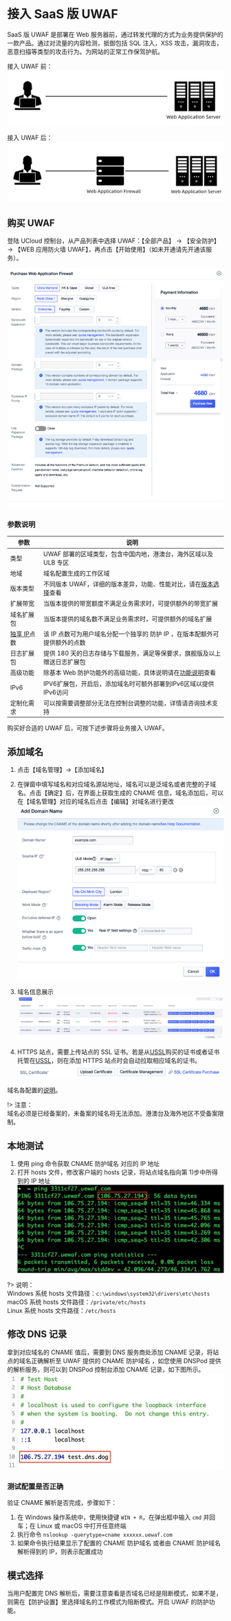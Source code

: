 # 接入 SaaS 版 UWAF

SaaS 版 UWAF 是部署在 Web 服务器前，通过转发代理的方式为业务提供保护的一款产品。通过对流量的内容检测，抵御包括 SQL 注入，XSS 攻击，漏洞攻击，恶意扫描等类型的攻击行为。为网站的正常工作保驾护航。

接入 UWAF 前：
![](/images/access_uwaf-show_before_arch.jpg)

接入 UWAF 后：
![](/images/access_uwaf-show_after_arch.jpg)

## 购买 UWAF

登陆 UCloud 控制台，从产品列表中选择 UWAF：【全部产品】 -> 【安全防护】 -> 【WEB 应用防火墙 UWAF】，再点击【开始使用】（如未开通请先开通该服务）。

![](/images/purchase_waf-purchase_ui.png)

### 参数说明

| 参数                                                             | 说明                                                                                                    |
| ---------------------------------------------------------------- | ------------------------------------------------------------------------------------------------------- |
| 类型                                                             | UWAF 部署的区域类型，包含中国内地，港澳台，海外区域以及 ULB 专区                                        |
| 地域                                                             | 域名配置生成的工作区域                                                                                  |
| 版本类型                                                         | 不同版本 UWAF，详细的版本差异，功能、性能对比，请在[版本选择](/uewaf/steer/version_selection)查看       |
| 扩展带宽                                                         | 当版本提供的带宽额度不满足业务需求时，可提供额外的带宽扩展                                              |
| 域名扩展包                                                       | 当版本提供的域名数不满足业务需求时，可提供额外的域名扩展                                                |
| [独享 IP](/uewaf/features/domain/domain_set?id=exclusive-ip)点数 | 该 IP 点数可为用户域名分配一个独享的 防护 IP ，在版本配额外可提供额外的点数                             |
| 日志扩展包                                                       | 提供 180 天的日志存储与下载服务，满足等保要求，旗舰版及以上赠送日志扩展包                               |
| 高级功能                                                         | 除基本 Web 防护功能外的高级功能，具体说明请在[功能说明](/uewaf/steer/version_selection?id=功能说明)查看 |
| IPv6                                                       | IPV6扩展包，开启后，添加域名时可额外部署到IPv6区域以提供IPv6访问                               |
| 定制化需求                                                       | 可以按需要调整部分无法在控制台调整的功能，详情请咨询技术支持                                            |


购买好合适的 UWAF 后，可按下述步骤将业务接入 UWAF。

## 添加域名

1. 点击【域名管理】->【添加域名】
2. 在弹窗中填写域名和对应域名源站地址，域名可以是泛域名或者完整的子域名。点击【确定】后，在界面上获取生成的 CNAME 信息，域名添加后，可以在【域名管理】对应的域名后点击【编辑】对域名进行更改  
   ![](/images/domain_set-add_domain.png)

3. 域名信息展示  
   ![](/images/domain_set-get_domain.png)

4. HTTPS 站点，需要上传站点的 SSL 证书。若是从[USSL](/ussl/operate/buy)购买的证书或者证书托管在[USSL](/ussl/operate/upload)，则在添加 HTTPS 站点时会自动拉取相应域名的证书。  
   ![](/images/access_uwaf-set_https.png)

域名各配置的[说明](/uewaf/features/domain/domain_set?id=参数说明)。

!> 注意：  
域名必须是已经备案的，未备案的域名将无法添加。港澳台及海外地区不受备案限制。

## 本地测试

1. 使用 ping 命令获取 CNAME 防护域名 对应的 IP 地址
2. 打开 hosts 文件，修改客户端的 hosts 记录，将站点域名指向第 1)步中所得到的 IP 地址  
   ![](/images/access_uwaf-ping_cname.jpeg)

?> 说明：  
Windows 系统 hosts 文件路径：`c:\windows\system32\drivers\etc\hosts`  
macOS 系统 hosts 文件路径：`/private/etc/hosts`  
Linux 系统 hosts 文件路径：`/etc/hosts`

## 修改 DNS 记录

拿到对应域名的 CNAME 值后，需要到 DNS 服务商处添加 CNAME 记录，将站点的域名正确解析至 UWAF 提供的 CNAME 防护域名 ，如您使用 DNSPod 提供的解析服务，则可以到 DNSPod 控制台添加 CNAME 记录，如下图所示。
![](/images/access_uwaf-set_hosts.jpeg)

### 测试配置是否正确

验证 CNAME 解析是否完成，步骤如下：

1. 在 Windows 操作系统中，使用快捷键 `WIN + R`，在弹出框中输入 `cmd` 并回车；在 Linux 或 macOS 中打开任意终端
2. 执行命令 `nslookup -querytype=cname xxxxxx.uewaf.com`
3. 如果命令执行结果显示了配置的 CNAME 防护域名 或者由 CNAME 防护域名 解析得到的 IP，则表示配置成功

## 模式选择

当用户配置完 DNS 解析后，需要注意查看是否域名已经是阻断模式，如果不是，则需在【防护设置】里选择域名的工作模式为阻断模式。开启 UWAF 的防护功能。
